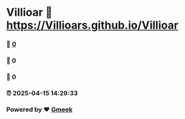 # Villioar :link: https://Villioars.github.io/Villioar 
### :page_facing_up: [0](https://Villioars.github.io/Villioar/tag.html) 
### :speech_balloon: 0 
### :hibiscus: 0 
### :alarm_clock: 2025-04-15 14:29:33 
### Powered by :heart: [Gmeek](https://github.com/Meekdai/Gmeek)
